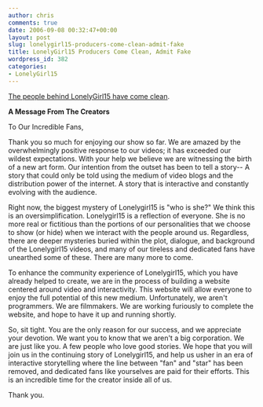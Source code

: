 ```yaml
---
author: chris
comments: true
date: 2006-09-08 00:32:47+00:00
layout: post
slug: lonelygirl15-producers-come-clean-admit-fake
title: LonelyGirl15 Producers Come Clean, Admit Fake
wordpress_id: 382
categories:
- LonelyGirl15
---
```


[The people behind LonelyGirl15 have come clean](http://www.lonelygirl15.com/forum2/viewtopic.php?t=36).


**A Message From The Creators**

To Our Incredible Fans,

Thank you so much for enjoying our show so far. We are amazed by the overwhelmingly positive response to our videos; it has exceeded our wildest expectations. With your help we believe we are witnessing the birth of a new art form. Our intention from the outset has been to tell a story-- A story that could only be told using the medium of video blogs and the distribution power of the internet. A story that is interactive and constantly evolving with the audience.

Right now, the biggest mystery of Lonelygirl15 is "who is she?" We think this is an oversimplification. Lonelygirl15 is a reflection of everyone. She is no more real or fictitious than the portions of our personalities that we choose to show (or hide) when we interact with the people around us. Regardless, there are deeper mysteries buried within the plot, dialogue, and background of the Lonelygirl15 videos, and many of our tireless and dedicated fans have unearthed some of these. There are many more to come.

To enhance the community experience of Lonelygirl15, which you have already helped to create, we are in the process of building a website centered around video and interactivity. This website will allow everyone to enjoy the full potential of this new medium. Unfortunately, we aren't programmers. We are filmmakers. We are working furiously to complete the website, and hope to have it up and running shortly.

So, sit tight. You are the only reason for our success, and we appreciate your devotion. We want you to know that we aren't a big corporation. We are just like you. A few people who love good stories. We hope that you will join us in the continuing story of Lonelygirl15, and help us usher in an era of interactive storytelling where the line between "fan" and "star" has been removed, and dedicated fans like yourselves are paid for their efforts. This is an incredible time for the creator inside all of us.

Thank you.
